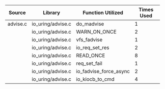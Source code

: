 | Source | Library | Function Utilized | Times Used |
|--------|---------|-------------------|------------|
| advise.c | io_uring/advise.c | do_madvise | 1 |
| | io_uring/advise.c | WARN_ON_ONCE | 2 |
| | io_uring/advise.c | vfs_fadvise | 1 |
| | io_uring/advise.c | io_req_set_res | 2 |
| | io_uring/advise.c | READ_ONCE | 8 |
| | io_uring/advise.c | req_set_fail | 1 |
| | io_uring/advise.c | io_fadvise_force_async | 2 |
| | io_uring/advise.c | io_kiocb_to_cmd | 4 |